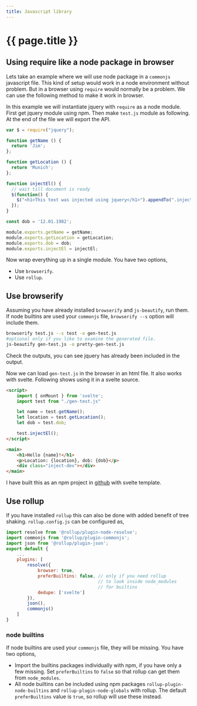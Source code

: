 ```yaml
---
title: Javascript library
---
```


# {{ page.title }}

## Using require like a node package in browser

Lets take an example where we will use node package in a ``commonjs`` javascript file. This kind of setup would work in a node environment without
problem. But in a browser using ``require`` would normally be a problem. We can use the following method to make it work in browser.

In this example we will instantiate jquery with ``require`` as a node module. First get jquery module using npm. Then make ``test.js`` module as following.
At the end of the file we will export the API.

```javascript
var $ = require("jquery");

function getName () {
  return 'Jim';
};

function getLocation () {
  return 'Munich';
};

function injectEl() {
  // wait till document is ready 
  $(function() {
    $("<h1>This text was injected using jquery</h1>").appendTo(".inject-dev");
  });
}

const dob = '12.01.1982';

module.exports.getName = getName;
module.exports.getLocation = getLocation;
module.exports.dob = dob;
module.exports.injectEl = injectEl;
```

Now wrap everything up in a single module.
You have two options,
* Use ``browserify``.
* Use ``rollup``.

## Use browserify 

Assuming you have already installed ``browserify`` and ``js-beautify``, run them. If node builtins are used your ``commonjs`` file, ``browserify --s`` option will include them.

```bash
browserify test.js --s test -o gen-test.js
#optional only if you like to examine the generated file.
js-beautify gen-test.js -o pretty-gen-test.js
```
Check the outputs, you can see jquery has already been included in the output. 

Now we can load ``gen-test.js`` in the browser in an html file. It also works with svelte. Following shows using it in a svelte source. 

```html
<script>
	import { onMount } from 'svelte';
	import test from "./gen-test.js"

	let name = test.getName();
	let location = test.getLocation();
	let dob = test.dob;

	test.injectEl();
</script>

<main>
	<h1>Hello {name}!</h1>
	<p>Location: {location}, dob: {dob}</p>
	<div class="inject-dev"></div>
</main>
```

I have built this as an npm project in [github](https://github.com/kkibria/svelte-js-library) with svelte template.

## Use rollup
If you have installed ``rollup`` this can also be done with added benefit of tree shaking. ``rollup.config.js`` can be configured as, 

```javascript
import resolve from '@rollup/plugin-node-resolve';
import commonjs from '@rollup/plugin-commonjs';
import json from '@rollup/plugin-json';
export default {
	...
	plugins: [
		resolve({
			browser: true,
			preferBuiltins: false, // only if you need rollup
								   // to look inside node_modules
								   // for builtins
			dedupe: ['svelte']
		}),
		json(),
		commonjs()
	]
}
```

### node builtins
If node builtins are used your ``commonjs`` file, they will be missing. You have two options,
* Import the builtins packages individually with npm, if you have only a few missing. Set ``preferBuiltins`` to ``false`` 
so that rollup can get them from ``node_modules``.
* All node builtins  can be included using npm packages ``rollup-plugin-node-builtins`` and ``rollup-plugin-node-globals`` with rollup.
The default ``preferBuiltins`` value is ``true``, so rollup will use these instead.